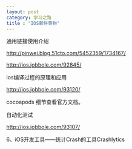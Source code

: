 ```yaml
---
layout: post
category: 学习之路
title : "IOS新鲜事物"
---
```




 通用链接使用介绍

http://pinwei.blog.51cto.com/5452359/1734167/

http://ios.jobbole.com/92845/





ios编译过程的原理和应用

http://ios.jobbole.com/93120/



cocoapods 细节查看官方文档。



自动化测试

http://ios.jobbole.com/93107/







6、iOS开发工具——统计Crash的工具Crashlytics
